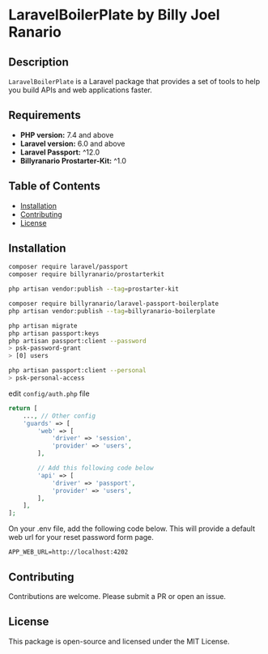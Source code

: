 # LaravelBoilerPlate by Billy Joel Ranario

## Description

`LaravelBoilerPlate` is a Laravel package that provides a set of tools to help you build APIs and web applications faster.

## Requirements

- **PHP version:** 7.4 and above
- **Laravel version:** 6.0 and above 
- **Laravel Passport:** ^12.0
- **Billyranario Prostarter-Kit:** ^1.0

## Table of Contents

- [Installation](#installation)
- [Contributing](#contributing)
- [License](#license)

## Installation

```bash
composer require laravel/passport
composer require billyranario/prostarterkit

php artisan vendor:publish --tag=prostarter-kit

composer require billyranario/laravel-passport-boilerplate
php artisan vendor:publish --tag=billyranario-boilerplate

php artisan migrate
php artisan passport:keys
php artisan passport:client --password
> psk-password-grant
> [0] users

php artisan passport:client --personal
> psk-personal-access
```



edit `config/auth.php` file
```php 
return [
    ..., // Other config
    'guards' => [
        'web' => [
            'driver' => 'session',
            'provider' => 'users',
        ],

        // Add this following code below
        'api' => [
            'driver' => 'passport',
            'provider' => 'users',
        ],
    ],
];
```

On your .env file, add the following code below. This will provide a default web url for your reset password form page.
```env
APP_WEB_URL=http://localhost:4202

```



## Contributing

Contributions are welcome. Please submit a PR or open an issue.

## License

This package is open-source and licensed under the MIT License.
